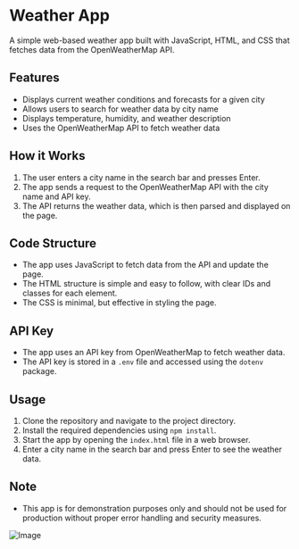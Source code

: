 # Weather App

A simple web-based weather app built with JavaScript, HTML, and CSS that fetches data from the OpenWeatherMap API.

## Features

* Displays current weather conditions and forecasts for a given city
* Allows users to search for weather data by city name
* Displays temperature, humidity, and weather description
* Uses the OpenWeatherMap API to fetch weather data

## How it Works

1. The user enters a city name in the search bar and presses Enter.
2. The app sends a request to the OpenWeatherMap API with the city name and API key.
3. The API returns the weather data, which is then parsed and displayed on the page.

## Code Structure

* The app uses JavaScript to fetch data from the API and update the page.
* The HTML structure is simple and easy to follow, with clear IDs and classes for each element.
* The CSS is minimal, but effective in styling the page.

## API Key

* The app uses an API key from OpenWeatherMap to fetch weather data.
* The API key is stored in a `.env` file and accessed using the `dotenv` package.

## Usage

1. Clone the repository and navigate to the project directory.
2. Install the required dependencies using `npm install`.
3. Start the app by opening the `index.html` file in a web browser.
4. Enter a city name in the search bar and press Enter to see the weather data.

## Note

* This app is for demonstration purposes only and should not be used for production without proper error handling and security measures.

![Image](https://github.com/user-attachments/assets/a674dc1c-1edf-466b-bb24-1cd2bc091d76)
